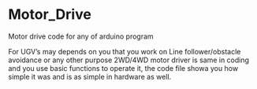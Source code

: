 # Motor_Drive
Motor drive code for any of arduino program

For UGV’s may depends on you that you work on Line follower/obstacle avoidance or any other purpose 2WD/4WD motor driver is same in coding and you use basic functions to operate it, the code file showa you how simple it was and is as simple in hardware as well.
